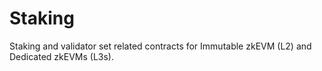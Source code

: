 # Staking
Staking and validator set related contracts for Immutable zkEVM (L2) and Dedicated zkEVMs (L3s).


